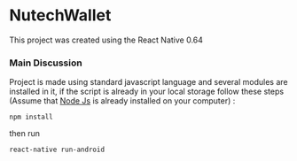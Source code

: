 NutechWallet
===

This project was created using the React Native 0.64

### Main Discussion

Project is made using standard javascript language and several modules are installed in it, if the script is already in your local storage follow these steps (Assume that [Node Js](https://nodejs.org/en/download/) is already installed on your computer) :

```
npm install
```

then run 

```
react-native run-android
```



